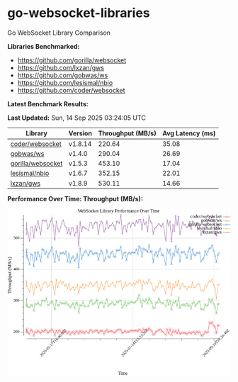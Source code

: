 # go-websocket-libraries

Go WebSocket Library Comparison

**Libraries Benchmarked:**

- https://github.com/gorilla/websocket
- https://github.com/lxzan/gws
- https://github.com/gobwas/ws
- https://github.com/lesismal/nbio
- https://github.com/coder/websocket

**Latest Benchmark Results:**

<!-- BENCHMARK_TABLE_START -->
**Last Updated:** Sun, 14 Sep 2025 03:24:05 UTC

| Library                                         | Version         | Throughput (MB/s) | Avg Latency (ms) |
| ----------------------------------------------- | --------------- | ----------------- | ---------------- |
| [coder/websocket](https://github.com/coder/websocket) | v1.8.14 | 220.64 | 35.08 |
| [gobwas/ws](https://github.com/gobwas/ws) | v1.4.0 | 290.04 | 26.69 |
| [gorilla/websocket](https://github.com/gorilla/websocket) | v1.5.3 | 453.10 | 17.04 |
| [lesismal/nbio](https://github.com/lesismal/nbio) | v1.6.7 | 352.15 | 22.01 |
| [lxzan/gws](https://github.com/lxzan/gws) | v1.8.9 | 530.11 | 14.66 |
<!-- BENCHMARK_TABLE_END -->

**Performance Over Time: Throughput (MB/s):**

![Benchmark Performance Graph](benchmark_performance.png)